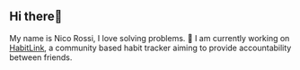 ## Hi there👋 

My name is Nico Rossi, I love solving problems.
  📌 I am currently working on [HabitLink](rossi2nico/HabitLink), a community based habit tracker aiming to provide accountability between friends.
  
